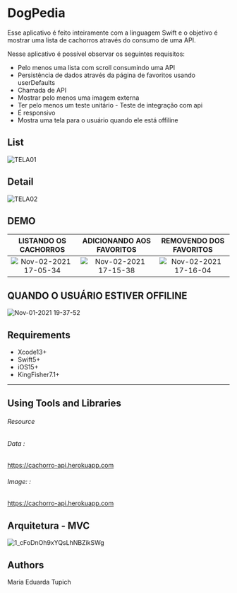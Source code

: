 # DogPedia

Esse aplicativo é feito inteiramente com a linguagem Swift e o objetivo é mostrar 
uma lista de cachorros através do consumo de uma API. 

Nesse aplicativo é possível observar os seguintes requisitos:

- Pelo menos uma lista com scroll consumindo uma API 
- Persistência de dados através da página de favoritos usando userDefaults 
- Chamada de API
- Mostrar pelo menos uma imagem externa 
- Ter pelo menos um teste unitário - Teste de integração com api 
- É responsivo
- Mostra uma tela para o usuário quando ele está offiline

## List 

![TELA01](https://user-images.githubusercontent.com/80962534/139714802-12cc89aa-d1ed-400c-afc6-935581667f22.png)

## Detail

![TELA02](https://user-images.githubusercontent.com/80962534/139714988-08ea1336-4087-4c42-9a03-8a1c69cdac04.png)

## DEMO

| LISTANDO OS CACHORROS | ADICIONANDO AOS FAVORITOS | REMOVENDO DOS FAVORITOS |
| :---: | :---: | :---: |
|     ![Nov-02-2021 17-05-34](https://user-images.githubusercontent.com/80962534/139945800-0200d73d-86e1-4f45-875f-9e14d850c329.gif) |  ![Nov-02-2021 17-15-38](https://user-images.githubusercontent.com/80962534/139946602-ada826cf-ab81-414d-9fea-40c17ea3d3b8.gif) | ![Nov-02-2021 17-16-04](https://user-images.githubusercontent.com/80962534/139946031-1c76986b-9bfb-4aac-bc5e-beeab835097b.gif) |


## QUANDO O USUÁRIO ESTIVER OFFILINE 

![Nov-01-2021 19-37-52](https://user-images.githubusercontent.com/80962534/139753040-f813dddf-5618-402c-8cfe-aeb38d1d824e.gif)



## Requirements 
- Xcode13+
- Swift5+
- iOS15+
- KingFisher7.1+
  
____________________________  

## Using Tools and Libraries

###### Resource

###### Data :
  https://cachorro-api.herokuapp.com
  
###### Image:  :
  https://cachorro-api.herokuapp.com


## Arquitetura - MVC 
![1_cFoDnOh9xYQsLhNBZikSWg](https://user-images.githubusercontent.com/80962534/139720543-8431af87-ae70-4560-a018-626bd931f062.jpg)


## Authors
Maria Eduarda Tupich

